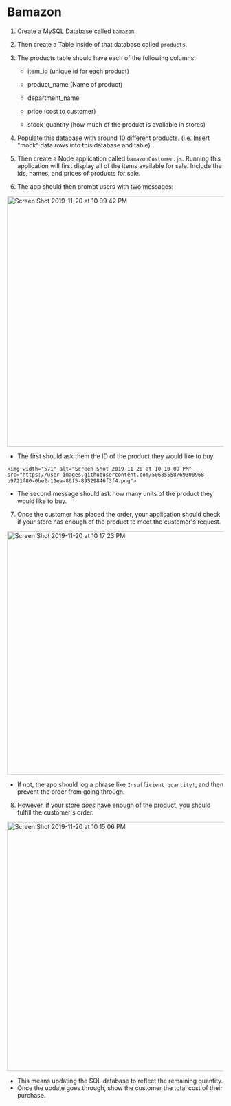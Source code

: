 # Bamazon 

1. Create a MySQL Database called `bamazon`.

2. Then create a Table inside of that database called `products`.

3. The products table should have each of the following columns:

   * item_id (unique id for each product)

   * product_name (Name of product)

   * department_name

   * price (cost to customer)

   * stock_quantity (how much of the product is available in stores)

4. Populate this database with around 10 different products. (i.e. Insert "mock" data rows into this database and table).

5. Then create a Node application called `bamazonCustomer.js`. Running this application will first display all of the items available for sale. Include the ids, names, and prices of products for sale.

 6. The app should then prompt users with two messages:
 
 <img width="581" alt="Screen Shot 2019-11-20 at 10 09 42 PM" src="https://user-images.githubusercontent.com/50685558/69301064-00601500-0be3-11ea-92c7-a9420ac1c276.png">


   * The first should ask them the ID of the product they would like to buy.
   
    <img width="571" alt="Screen Shot 2019-11-20 at 10 10 09 PM" src="https://user-images.githubusercontent.com/50685558/69300968-b9721f80-0be2-11ea-86f5-89529846f3f4.png">
   
   
   * The second message should ask how many units of the product they would like to buy.
 
   
7. Once the customer has placed the order, your application should check if your store has enough of the product to meet the customer's request.

<img width="565" alt="Screen Shot 2019-11-20 at 10 17 23 PM" src="https://user-images.githubusercontent.com/50685558/69301231-8da36980-0be3-11ea-984f-79070ea17d40.png">

   * If not, the app should log a phrase like `Insufficient quantity!`, and then prevent the order from going through.

8. However, if your store _does_ have enough of the product, you should fulfill the customer's order.

<img width="578" alt="Screen Shot 2019-11-20 at 10 15 06 PM" src="https://user-images.githubusercontent.com/50685558/69301155-46b57400-0be3-11ea-872b-ffcb87441cfd.png">


   * This means updating the SQL database to reflect the remaining quantity.
   * Once the update goes through, show the customer the total cost of their purchase.
